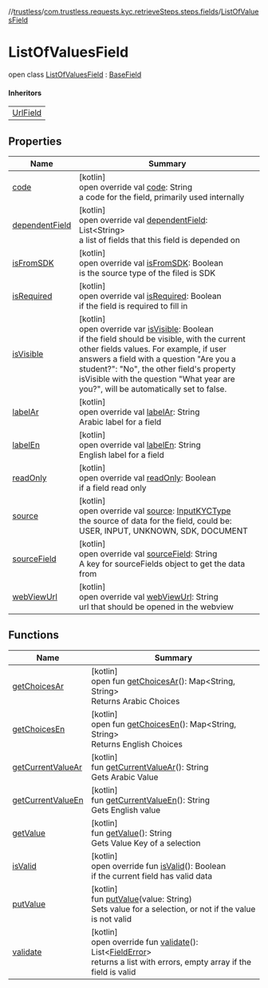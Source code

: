 //[trustless](../../../index.md)/[com.trustless.requests.kyc.retrieveSteps.steps.fields](../index.md)/[ListOfValuesField](index.md)

# ListOfValuesField

open class [ListOfValuesField](index.md) : [BaseField](../-base-field/index.md)

#### Inheritors

| |
|---|
| [UrlField](../-url-field/index.md) |

## Properties

| Name | Summary |
|---|---|
| [code](../-base-field/code.md) | [kotlin]<br>open override val [code](../-base-field/code.md): String<br>a code for the field, primarily used internally |
| [dependentField](../-base-field/dependent-field.md) | [kotlin]<br>open override val [dependentField](../-base-field/dependent-field.md): List&lt;String&gt;<br>a list of fields that this field is depended on |
| [isFromSDK](../-base-field/is-from-s-d-k.md) | [kotlin]<br>open override val [isFromSDK](../-base-field/is-from-s-d-k.md): Boolean<br>is the source type of the filed is SDK |
| [isRequired](../-base-field/is-required.md) | [kotlin]<br>open override val [isRequired](../-base-field/is-required.md): Boolean<br>if the field is required to fill in |
| [isVisible](../-base-field/is-visible.md) | [kotlin]<br>open override var [isVisible](../-base-field/is-visible.md): Boolean<br>if the field should be visible, with the current other fields values. For example, if user answers a field with a question &quot;Are you a student?&quot;: &quot;No&quot;, the other field's property isVisible with the question &quot;What year are you?&quot;, will be automatically set to false. |
| [labelAr](../-base-field/label-ar.md) | [kotlin]<br>open override val [labelAr](../-base-field/label-ar.md): String<br>Arabic label for a field |
| [labelEn](../-base-field/label-en.md) | [kotlin]<br>open override val [labelEn](../-base-field/label-en.md): String<br>English label for a field |
| [readOnly](../-base-field/read-only.md) | [kotlin]<br>open override val [readOnly](../-base-field/read-only.md): Boolean<br>if a field read only |
| [source](../-base-field/source.md) | [kotlin]<br>open override val [source](../-base-field/source.md): [InputKYCType](../../com.trustless.requests.kyc.retrieveSteps/-input-k-y-c-type/index.md)<br>the source of data for the field, could be: USER, INPUT, UNKNOWN, SDK, DOCUMENT |
| [sourceField](../-base-field/source-field.md) | [kotlin]<br>open override val [sourceField](../-base-field/source-field.md): String<br>A key for sourceFields object to get the data from |
| [webViewUrl](../-base-field/web-view-url.md) | [kotlin]<br>open override val [webViewUrl](../-base-field/web-view-url.md): String<br>url that should be opened in the webview |

## Functions

| Name | Summary |
|---|---|
| [getChoicesAr](get-choices-ar.md) | [kotlin]<br>open fun [getChoicesAr](get-choices-ar.md)(): Map&lt;String, String&gt;<br>Returns Arabic Choices |
| [getChoicesEn](get-choices-en.md) | [kotlin]<br>open fun [getChoicesEn](get-choices-en.md)(): Map&lt;String, String&gt;<br>Returns English Choices |
| [getCurrentValueAr](get-current-value-ar.md) | [kotlin]<br>fun [getCurrentValueAr](get-current-value-ar.md)(): String<br>Gets Arabic Value |
| [getCurrentValueEn](get-current-value-en.md) | [kotlin]<br>fun [getCurrentValueEn](get-current-value-en.md)(): String<br>Gets English value |
| [getValue](get-value.md) | [kotlin]<br>fun [getValue](get-value.md)(): String<br>Gets Value Key of a selection |
| [isValid](is-valid.md) | [kotlin]<br>open override fun [isValid](is-valid.md)(): Boolean<br>if the current field has valid data |
| [putValue](put-value.md) | [kotlin]<br>fun [putValue](put-value.md)(value: String)<br>Sets value for a selection, or not if the value is not valid |
| [validate](validate.md) | [kotlin]<br>open override fun [validate](validate.md)(): List&lt;[FieldError](../-field-error/index.md)&gt;<br>returns a list with errors, empty array if the field is valid |
